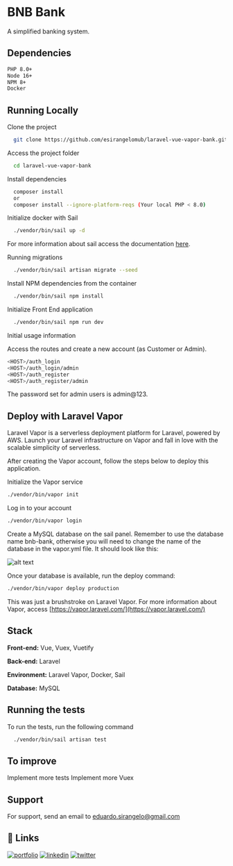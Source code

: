 
# BNB Bank

A simplified banking system.

## Dependencies

```bash
PHP 8.0+
Node 16+
NPM 8+
Docker
```

## Running Locally

Clone the project

```bash
  git clone https://github.com/esirangelomub/laravel-vue-vapor-bank.git
```

Access the project folder

```bash
  cd laravel-vue-vapor-bank
```

Install dependencies

```bash
  composer install
  or
  composer install --ignore-platform-reqs (Your local PHP < 8.0)
```

Initialize docker with Sail

```bash
  ./vendor/bin/sail up -d
```
For more information about sail access the documentation [here](https://laravel.com/docs/9.x/sail).

Running migrations

```bash
  ./vendor/bin/sail artisan migrate --seed
```

Install NPM dependencies from the container

```bash
  ./vendor/bin/sail npm install
```


Initialize Front End application

```bash
  ./vendor/bin/sail npm run dev
```

Initial usage information

Access the routes and create a new account (as Customer or Admin).

```bash
<HOST>/auth_login
<HOST>/auth_login/admin
<HOST>/auth_register
<HOST>/auth_register/admin
```

The password set for admin users is admin@123.

## Deploy with Laravel Vapor

Laravel Vapor is a serverless deployment platform for Laravel, powered by AWS. Launch your Laravel infrastructure on Vapor and fall in love with the scalable simplicity of serverless.

After creating the Vapor account, follow the steps below to deploy this application.

Initialize the Vapor service

```bash
./vendor/bin/vapor init
```

Log in to your account

```bash
./vendor/bin/vapor login
```

Create a MySQL database on the sail panel. Remember to use the database name bnb-bank, otherwise you will need to change the name of the database in the vapor.yml file. It should look like this:

![alt text](https://github.com/esirangelomub/laravel-vue-vapor-bank/blob/main/mysql_vapor.png?raw=true)

Once your database is available, run the deploy command:

```bash
./vendor/bin/vapor deploy production
```

This was just a brushstroke on Laravel Vapor.
For more information about Vapor, access [https://vapor.laravel.com/](https://vapor.laravel.com/)
## Stack

**Front-end:** Vue, Vuex, Vuetify

**Back-end:** Laravel

**Environment:** Laravel Vapor, Docker, Sail

**Database:** MySQL


## Running the tests

To run the tests, run the following command

```bash
  ./vendor/bin/sail artisan test
```


## To improve

Implement more tests
Implement more Vuex


## Support

For support, send an email to eduardo.sirangelo@gmail.com


## 🔗 Links
[![portfolio](https://img.shields.io/badge/my_portfolio-000?style=for-the-badge&logo=ko-fi&logoColor=white)](https://github.com/esirangelomub)
[![linkedin](https://img.shields.io/badge/linkedin-0A66C2?style=for-the-badge&logo=linkedin&logoColor=white)](https://www.linkedin.com/in/eduardosirangelo/?locale=en_US)
[![twitter](https://img.shields.io/badge/twitter-1DA1F2?style=for-the-badge&logo=twitter&logoColor=white)](https://twitter.com/esirangelo)

